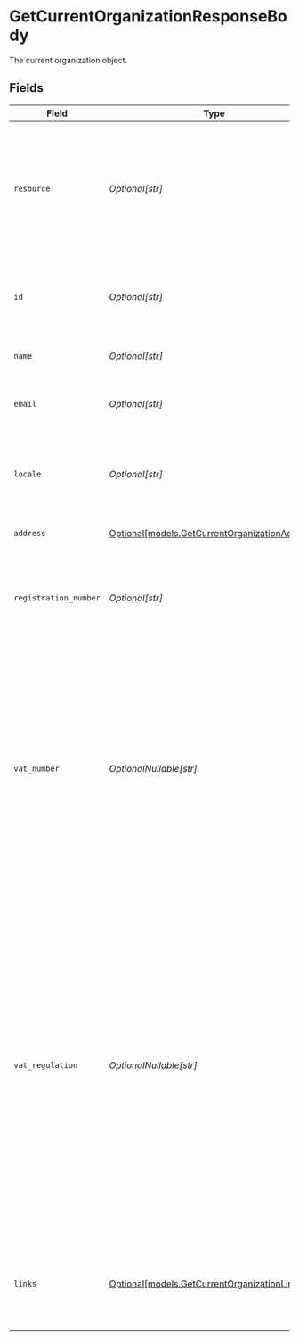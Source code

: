# GetCurrentOrganizationResponseBody

The current organization object.


## Fields

| Field                                                                                                                                                                                                                                                                                           | Type                                                                                                                                                                                                                                                                                            | Required                                                                                                                                                                                                                                                                                        | Description                                                                                                                                                                                                                                                                                     | Example                                                                                                                                                                                                                                                                                         |
| ----------------------------------------------------------------------------------------------------------------------------------------------------------------------------------------------------------------------------------------------------------------------------------------------- | ----------------------------------------------------------------------------------------------------------------------------------------------------------------------------------------------------------------------------------------------------------------------------------------------- | ----------------------------------------------------------------------------------------------------------------------------------------------------------------------------------------------------------------------------------------------------------------------------------------------- | ----------------------------------------------------------------------------------------------------------------------------------------------------------------------------------------------------------------------------------------------------------------------------------------------- | ----------------------------------------------------------------------------------------------------------------------------------------------------------------------------------------------------------------------------------------------------------------------------------------------- |
| `resource`                                                                                                                                                                                                                                                                                      | *Optional[str]*                                                                                                                                                                                                                                                                                 | :heavy_minus_sign:                                                                                                                                                                                                                                                                              | Indicates the response contains an organization object. Will always contain the string `organization` for this resource type.                                                                                                                                                                   |                                                                                                                                                                                                                                                                                                 |
| `id`                                                                                                                                                                                                                                                                                            | *Optional[str]*                                                                                                                                                                                                                                                                                 | :heavy_minus_sign:                                                                                                                                                                                                                                                                              | The identifier uniquely referring to this organization. Example: `org_12345678`.                                                                                                                                                                                                                |                                                                                                                                                                                                                                                                                                 |
| `name`                                                                                                                                                                                                                                                                                          | *Optional[str]*                                                                                                                                                                                                                                                                                 | :heavy_minus_sign:                                                                                                                                                                                                                                                                              | The name of the organization.                                                                                                                                                                                                                                                                   |                                                                                                                                                                                                                                                                                                 |
| `email`                                                                                                                                                                                                                                                                                         | *Optional[str]*                                                                                                                                                                                                                                                                                 | :heavy_minus_sign:                                                                                                                                                                                                                                                                              | The email address associated with the organization.                                                                                                                                                                                                                                             |                                                                                                                                                                                                                                                                                                 |
| `locale`                                                                                                                                                                                                                                                                                        | *Optional[str]*                                                                                                                                                                                                                                                                                 | :heavy_minus_sign:                                                                                                                                                                                                                                                                              | The preferred locale of the merchant, as set in their Mollie dashboard.                                                                                                                                                                                                                         | en_US                                                                                                                                                                                                                                                                                           |
| `address`                                                                                                                                                                                                                                                                                       | [Optional[models.GetCurrentOrganizationAddress]](../models/getcurrentorganizationaddress.md)                                                                                                                                                                                                    | :heavy_minus_sign:                                                                                                                                                                                                                                                                              | The address of the organization.                                                                                                                                                                                                                                                                |                                                                                                                                                                                                                                                                                                 |
| `registration_number`                                                                                                                                                                                                                                                                           | *Optional[str]*                                                                                                                                                                                                                                                                                 | :heavy_minus_sign:                                                                                                                                                                                                                                                                              | The registration number of the organization at their local chamber of commerce.                                                                                                                                                                                                                 |                                                                                                                                                                                                                                                                                                 |
| `vat_number`                                                                                                                                                                                                                                                                                    | *OptionalNullable[str]*                                                                                                                                                                                                                                                                         | :heavy_minus_sign:                                                                                                                                                                                                                                                                              | The VAT number of the organization, if based in the European Union or in The United Kingdom. VAT numbers are verified against the international registry *VIES*.<br/><br/>The field is not present for merchants residing in other countries.                                                   |                                                                                                                                                                                                                                                                                                 |
| `vat_regulation`                                                                                                                                                                                                                                                                                | *OptionalNullable[str]*                                                                                                                                                                                                                                                                         | :heavy_minus_sign:                                                                                                                                                                                                                                                                              | Mollie applies Dutch VAT for merchants based in The Netherlands, British VAT for merchants based in The United Kingdom, and shifted VAT for merchants in the European Union.<br/><br/>The field is not present for merchants residing in other countries.<br/><br/>Possible values: `dutch` `british` `shifted` |                                                                                                                                                                                                                                                                                                 |
| `links`                                                                                                                                                                                                                                                                                         | [Optional[models.GetCurrentOrganizationLinks]](../models/getcurrentorganizationlinks.md)                                                                                                                                                                                                        | :heavy_minus_sign:                                                                                                                                                                                                                                                                              | An object with several relevant URLs. Every URL object will contain an `href` and a `type` field.                                                                                                                                                                                               |                                                                                                                                                                                                                                                                                                 |